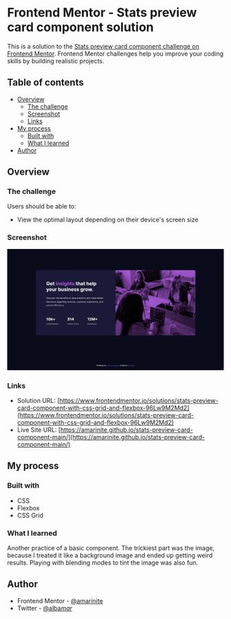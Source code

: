 # Frontend Mentor - Stats preview card component solution

This is a solution to the [Stats preview card component challenge on Frontend Mentor](https://www.frontendmentor.io/challenges/stats-preview-card-component-8JqbgoU62). Frontend Mentor challenges help you improve your coding skills by building realistic projects.

## Table of contents

- [Overview](#overview)
  - [The challenge](#the-challenge)
  - [Screenshot](#screenshot)
  - [Links](#links)
- [My process](#my-process)
  - [Built with](#built-with)
  - [What I learned](#what-i-learned)
- [Author](#author)

## Overview

### The challenge

Users should be able to:

- View the optimal layout depending on their device's screen size

### Screenshot

![](./images/screenshot.jpg)

### Links

- Solution URL: [https://www.frontendmentor.io/solutions/stats-preview-card-component-with-css-grid-and-flexbox-96Lw9M2Md2](https://www.frontendmentor.io/solutions/stats-preview-card-component-with-css-grid-and-flexbox-96Lw9M2Md2)
- Live Site URL: [https://amarinite.github.io/stats-preview-card-component-main/](https://amarinite.github.io/stats-preview-card-component-main/)

## My process

### Built with

- CSS
- Flexbox
- CSS Grid

### What I learned

Another practice of a basic component. The trickiest part was the image, because I treated it like a background image and ended up getting weird results. Playing with blending modes to tint the image was also fun.

## Author

- Frontend Mentor - [@amarinite](https://www.frontendmentor.io/profile/amarinite)
- Twitter - [@alba*mar*](https://www.twitter.com/alba_mar_)
